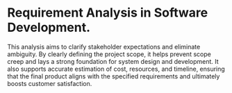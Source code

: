 # Requirement Analysis in Software Development.

This analysis aims to clarify stakeholder expectations and eliminate ambiguity. By clearly defining the project scope, it helps prevent scope creep and lays a strong foundation for system design and development. It also supports accurate estimation of cost, resources, and timeline, ensuring that the final product aligns with the specified requirements and ultimately boosts customer satisfaction.
